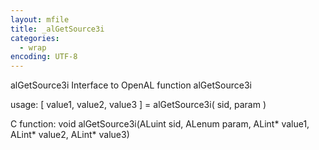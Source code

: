 ```yaml
---
layout: mfile
title: _alGetSource3i
categories:
  - wrap
encoding: UTF-8
---
```


alGetSource3i  Interface to OpenAL function alGetSource3i

usage:  [ value1, value2, value3 ] = alGetSource3i( sid, param )

C function:  void alGetSource3i(ALuint sid, ALenum param, ALint\* value1, ALint\* value2, ALint\* value3)